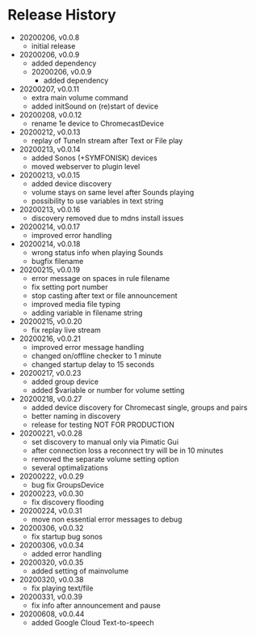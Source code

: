 # Release History

* 20200206, v0.0.8
	* initial release
* 20200206, v0.0.9
	* added dependency
	* 20200206, v0.0.9
		* added dependency
* 20200207, v0.0.11
	* extra main volume command
	* added initSound on (re)start of device
* 20200208, v0.0.12
	* rename 1e device to ChromecastDevice
* 20200212, v0.0.13
	* replay of TuneIn stream after Text or File play
* 20200213, v0.0.14
	* added Sonos (+SYMFONISK) devices
	* moved webserver to plugin level
* 20200213, v0.0.15
	* added device discovery
	* volume stays on same level after Sounds playing
	* possibility to use variables in text string
* 20200213, v0.0.16
	* discovery removed due to mdns install issues
* 20200214, v0.0.17
	* improved error handling
* 20200214, v0.0.18
	* wrong status info when playing Sounds
	* bugfix filename
* 20200215, v0.0.19
	* error message on spaces in rule filename
	* fix setting port number
	* stop casting after text or file announcement
	* improved media file typing
	* adding variable in filename string
* 20200215, v0.0.20
	* fix replay live stream
* 20200216, v0.0.21
	* improved error message handling
	* changed on/offline checker to 1 minute
	* changed startup delay to 15 seconds
* 20200217, v0.0.23
	* added group device
	* added $variable or number for volume setting
* 20200218, v0.0.27
	* added device discovery for Chromecast single, groups and pairs
	* better naming in discovery
	* release for testing NOT FOR PRODUCTION
* 20200221, v0.0.28
	* set discovery to manual only via Pimatic Gui
	* after connection loss a reconnect try will be in 10 minutes
	* removed the separate volume setting option
	* several optimalizations
* 20200222, v0.0.29
	* bug fix GroupsDevice
* 20200223, v0.0.30
	* fix discovery flooding
* 20200224, v0.0.31
	* move non essential error messages to debug
* 20200306, v0.0.32
	* fix startup bug sonos
* 20200306, v0.0.34
	* added error handling
* 20200320, v0.0.35
	* added setting of mainvolume
* 20200320, v0.0.38
	* fix playing text/file
* 20200331, v0.0.39
	* fix info after announcement and pause
* 20200608, v0.0.44
	* added Google Cloud Text-to-speech
